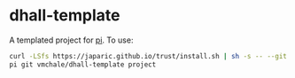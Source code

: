 # dhall-template

A templated project for [pi](http://github.com/vmchale/project-init). To use:

```bash
curl -LSfs https://japaric.github.io/trust/install.sh | sh -s -- --git vmchale/project-init
pi git vmchale/dhall-template project
```
